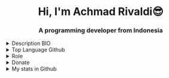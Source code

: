 <h1 align="center">Hi, I'm Achmad Rivaldi😎</h1>
<h3 align="center">A programming developer from Indonesia</h3>


<details>
  <summary>Description BIO</summary>

- 🔭 I’m currently working on company
- 🌱 I’m currently learning vuejs and laravel
- 😄 I'm natively speak Indonesian.
- ⚡ Fun fact: i'am anime lover and kpop fans
</details>

<details>
  <summary>Top Language Github</summary>
  <a href="https://github.com/mrtampan/github-readme-stats"><img alt="Mrtampan Top Languages" src="https://github-readme-stats.vercel.app/api/top-langs/?username=mrtampan&langs_count=8&count_private=false&layout=compact&theme=dracula&hide_border=true&bg_color=0D1117" /></a>
</details>

<details>
   <summary>Role</summary>


- Blockchain Enthusiast
- Javascript Developer
- VueJS Developer
- Php Developer
- Laravel Developer
- Solidity Junior Dev

</details>


<details>
   <summary>Donate</summary>

 
Support Me On:
- 👉 🌍 [Shiba Inu] 0xff5446ad232aab1943c6aa0492383eea0e0c1cf1
- 👉 🌍 [Doge] DGoX5QBSPx6hhWdM6vX9C7FfmU11gTsp96
- 👉 🌍 [Bitcoin] 1DcW4Smp4i7s7wPoMq6nybfANn9iBbRnYG
- 👉 🌍 [BTT] TEN1KMp9T6ofwfB3owbeJbPqabHszFcV6E

</details>

<details>
  <summary>My stats in Github</summary>
  <img src="https://github-readme-stats.vercel.app/api?username=mrtampan&show_icons=true">
  <img src="https://github-profile-trophy.vercel.app/?username=mrtampan">
</details>


